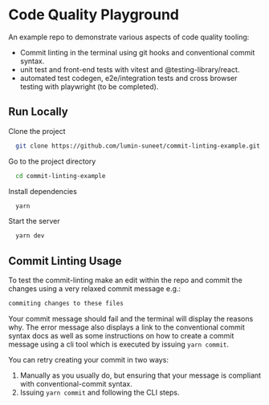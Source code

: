 # Code Quality Playground

An example repo to demonstrate various aspects of code quality tooling:

-   Commit linting in the terminal using git hooks and conventional commit syntax.
-   unit test and front-end tests with vitest and @testing-library/react.
-   automated test codegen, e2e/integration tests and cross browser testing with playwright (to be completed).

## Run Locally

Clone the project

```bash
  git clone https://github.com/lumin-suneet/commit-linting-example.git
```

Go to the project directory

```bash
  cd commit-linting-example
```

Install dependencies

```bash
  yarn
```

Start the server

```bash
  yarn dev
```

## Commit Linting Usage

To test the commit-linting make an edit within the repo and commit the changes using a very relaxed commit message e.g.:

```bash
commiting changes to these files

```

Your commit message should fail and the terminal will display the reasons why. The error message also displays a link to the conventional commit syntax docs as well as some instructions on how to create a commit message using a cli tool which is executed by issuing `yarn commit`.

You can retry creating your commit in two ways:

1. Manually as you usually do, but ensuring that your message is compliant with conventional-commit syntax.
2. Issuing `yarn commit` and following the CLI steps.
